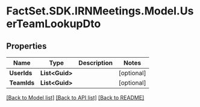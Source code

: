 # FactSet.SDK.IRNMeetings.Model.UserTeamLookupDto

## Properties

Name | Type | Description | Notes
------------ | ------------- | ------------- | -------------
**UserIds** | **List&lt;Guid&gt;** |  | [optional] 
**TeamIds** | **List&lt;Guid&gt;** |  | [optional] 

[[Back to Model list]](../README.md#documentation-for-models) [[Back to API list]](../README.md#documentation-for-api-endpoints) [[Back to README]](../README.md)

